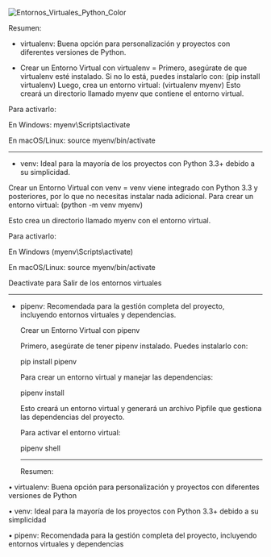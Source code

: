 
![Entornos_Virtuales_Python_Color](https://github.com/user-attachments/assets/2bc2da00-7cb6-4aa5-a045-c129f2b5cb2f)


Resumen:

  * virtualenv: Buena opción para personalización y proyectos con diferentes versiones de Python.
    
  - Crear un Entorno Virtual con virtualenv = Primero, asegúrate de que virtualenv esté instalado. Si no lo está, puedes instalarlo con:  (pip install virtualenv)
    Luego, crea un entorno virtual: (virtualenv myenv) Esto creará un directorio llamado myenv que contiene el entorno virtual.

  Para activarlo:
  
  En Windows: myenv\Scripts\activate

  En macOS/Linux: source myenv/bin/activate

 -------------------
 
  * venv: Ideal para la mayoría de los proyectos con Python 3.3+ debido a su simplicidad.

  Crear un Entorno Virtual con venv = venv viene integrado con Python 3.3 y posteriores, por lo que no necesitas instalar nada adicional. Para crear un entorno virtual: (python -m venv myenv)

  Esto crea un directorio llamado myenv con el entorno virtual. 
  
  Para activarlo:

  En Windows (myenv\Scripts\activate)

  En macOS/Linux: source myenv/bin/activate

  Deactivate para Salir de los entornos virtuales

-----------------

 * pipenv: Recomendada para la gestión completa del proyecto, incluyendo entornos virtuales y dependencias.

   Crear un Entorno Virtual con pipenv

   Primero, asegúrate de tener pipenv instalado. Puedes instalarlo con:

   pip install pipenv

   Para crear un entorno virtual y manejar las dependencias:

   pipenv install

   Esto creará un entorno virtual y generará un archivo Pipfile que gestiona las dependencias del proyecto.

   Para activar el entorno virtual:

   pipenv shell

   _________

   Resumen:

  •	virtualenv: Buena opción para personalización y proyectos con diferentes versiones de Python

  •	venv: Ideal para la mayoría de los proyectos con Python 3.3+ debido a su simplicidad
	
 •	pipenv: Recomendada para la gestión completa del proyecto, incluyendo entornos virtuales y dependencias

  
       
